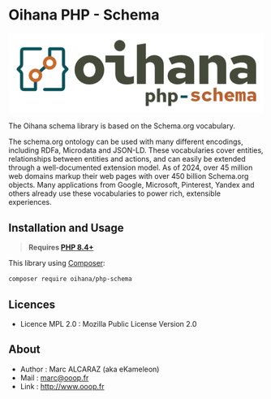 # Oihana PHP - Schema

![Oihana PHP Schema](https://raw.githubusercontent.com/BcommeBois/oihana-php-schema/main/assets/images/oihana-php-schema-logo-inline-512x160.png)

The Oihana schema library is based on the Schema.org vocabulary.

The schema.org ontology can be used with many different encodings, including RDFa, Microdata and JSON-LD. 
These vocabularies cover entities, relationships between entities and actions, and can easily be extended through a well-documented extension model. As of 2024, over 45 million web domains markup their web pages with over 450 billion Schema.org objects. Many applications from Google, Microsoft, Pinterest, Yandex and others already use these vocabularies to power rich, extensible experiences.

## Installation and Usage

> **Requires [PHP 8.4+](https://php.net/releases/)**

This library using [Composer](https://getcomposer.org):

```bash
composer require oihana/php-schema
```

## Licences
* Licence MPL 2.0 : Mozilla Public License Version 2.0

## About
* Author : Marc ALCARAZ (aka eKameleon)
* Mail : marc@ooop.fr
* Link : http://www.ooop.fr